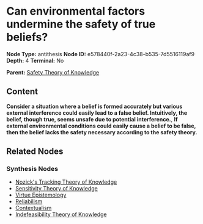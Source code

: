 # Can environmental factors undermine the safety of true beliefs?

**Node Type:** antithesis
**Node ID:** e578440f-2a23-4c38-b535-7d5516119af9
**Depth:** 4
**Terminal:** No

**Parent:** [Safety Theory of Knowledge](safety-theory-of-knowledge-synthesis-bc9616ae-759a-4fba-a51e-fe6c4320cfc5.md)

## Content

**Consider a situation where a belief is formed accurately but various external interference could easily lead to a false belief. Intuitively, the belief, though true, seems unsafe due to potential interference.**, **If external environmental conditions could easily cause a belief to be false, then the belief lacks the safety necessary according to the safety theory.**

## Related Nodes

### Synthesis Nodes

- [Nozick's Tracking Theory of Knowledge](nozicks-tracking-theory-of-knowledge-synthesis-cd4663e7-b180-412d-a282-5cd472d8a759.md)
- [Sensitivity Theory of Knowledge](sensitivity-theory-of-knowledge-synthesis-875b3231-06b3-482c-be55-256f06a44056.md)
- [Virtue Epistemology](virtue-epistemology-synthesis-2ea9cec0-7797-4769-b640-223809431601.md)
- [Reliabilism](reliabilism-synthesis-9df86db2-79bf-4301-a3d2-47f6b87e51a0.md)
- [Contextualism](contextualism-synthesis-f04ea8ab-18bf-4e52-a426-819f1f6e39a8.md)
- [Indefeasibility Theory of Knowledge](indefeasibility-theory-of-knowledge-synthesis-5e785967-1610-40f6-944e-a4c49f61e956.md)

